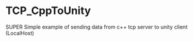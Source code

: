 # TCP_CppToUnity
SUPER Simple example of sending data from c++ tcp server to unity client (LocalHost)
